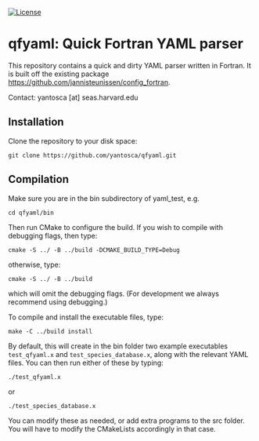 [![License](https://img.shields.io/badge/License-MIT-blue.svg)](https://github.com/yantosca/qfyaml/blob/master/LICENSE.txt)

# qfyaml: Quick Fortran YAML parser

This repository contains a quick and dirty YAML parser written in Fortran. It is built off the existing package https://github.com/jannisteunissen/config_fortran.

Contact: yantosca [at] seas.harvard.edu 

## Installation

Clone the repository to your disk space:
```
git clone https://github.com/yantosca/qfyaml.git
```
## Compilation
Make sure you are in the bin subdirectory of yaml_test, e.g.
```
cd qfyaml/bin
```
Then run CMake to configure the build.  If you wish to compile with debugging flags, then type:
```
cmake -S ../ -B ../build -DCMAKE_BUILD_TYPE=Debug
```
otherwise, type:
```
cmake -S ../ -B ../build 
```
which will omit the debugging flags.  (For development we always recommend using debugging.)

To compile and install the executable files, type:
```
make -C ../build install
```
By default, this will create in the bin folder two example executables `test_qfyaml.x` and `test_species_database.x`, along with the relevant YAML files.  You can then run either of these by typing:
```
./test_qfyaml.x
```
or 
```
./test_species_database.x
```
You can modify these as needed, or add extra programs to the src folder.  You will have to modify the CMakeLists accordingly in that case.
